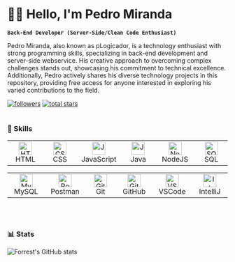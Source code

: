 # 👨‍💻 Hello, I'm Pedro Miranda

**`Back-End Developer (Server-Side/Clean Code Enthusiast)`**

Pedro Miranda, also known as pLogicador, is a technology enthusiast with strong programming skills, specializing in back-end development and server-side webservice. His creative approach to overcoming complex challenges stands out, showcasing his commitment to technical excellence. Additionally, Pedro actively shares his diverse technology projects in this repository, providing free access for anyone interested in exploring his varied contributions to the field.


<p align="left">
      <a href="https://github.com/pLogicador?tab=followers">
         <img alt="followers" title="Follow me on Github" src="https://custom-icon-badges.demolab.com/github/followers/pLogicador?color=purple&labelColor=gray&style=for-the-badge&logo=person-add&label=Follow&logoColor=violet"/></a>
      <a href="https://github.com/pLogicador?tab=repositories&sort=stargazers">
         <img alt="total stars" title="Total stars on GitHub" src="https://custom-icon-badges.demolab.com/github/stars/pLogicador?color=khaki&style=for-the-badge&labelColor=darkslateblue&logo=star"/></a>
</p>

#

### 🚀 Skills
<table>
  <tr>
    <td align="center" width="96">
      <img alt="HTML" width="30px" src="https://cdn.jsdelivr.net/gh/devicons/devicon/icons/html5/html5-plain.svg" />
      <br>HTML
    </td>
    <td align="center" width="96">
      <img alt="CSS" width="30px" src="https://cdn.jsdelivr.net/gh/devicons/devicon/icons/css3/css3-plain.svg" />
      <br>CSS
    </td>
    <td align="center" width="96">
      <img alt="JavaScript" width="30px" src="https://cdn.jsdelivr.net/gh/devicons/devicon/icons/javascript/javascript-plain.svg" />
      <br>JavaScript
    </td>
    <td align="center" width="96">
      <img alt="Java" width="30px" src="https://cdn.jsdelivr.net/gh/devicons/devicon/icons/java/java-original.svg" />
      <br>Java
    </td>
      <td align="center" width="96">
      <img alt="NodeJS" width="30px" src="https://cdn.jsdelivr.net/gh/devicons/devicon/icons/nodejs/nodejs-original.svg" />
      <br>NodeJS
    </td>
    <td align="center" width="96">
      <img alt="SQL" width="30px" src="https://cdn.jsdelivr.net/gh/devicons/devicon@latest/icons/azuresqldatabase/azuresqldatabase-original.svg" />
      <br>SQL
    </td>
  </tr>
</table>

<table>
  <tr>
     <td align="center" width="96">
      <img alt="MySQL" width="30px" src="https://cdn.jsdelivr.net/gh/devicons/devicon/icons/mysql/mysql-original.svg" />
      <br>MySQL
    </td>
      <td align="center" width="96">
      <img alt="Postman" width="30px" src="https://cdn.jsdelivr.net/gh/devicons/devicon/icons/postman/postman-original.svg" />
      <br>Postman
    </td>
    <td align="center" width="96">
      <img alt="Git" width="30px" src="https://cdn.jsdelivr.net/gh/devicons/devicon/icons/git/git-original.svg" />
      <br>Git
    </td>
    <td align="center" width="96">
      <img alt="GitHub" width="30px" src="https://cdn.jsdelivr.net/gh/devicons/devicon/icons/github/github-original.svg" />
      <br>GitHub
    </td>
    <td align="center" width="96">
      <img alt="VSCode" width="30px" src="https://cdn.jsdelivr.net/gh/devicons/devicon/icons/vscode/vscode-original.svg" />
      <br>VSCode
    </td>
    <td align="center" width="96">
      <img alt="IntelliJ" width="30px" src="https://cdn.jsdelivr.net/gh/devicons/devicon/icons/intellij/intellij-original.svg" />
      <br>IntelliJ
    </td>
  </tr>
</table>


<br />

#

### 📊 Stats
![Forrest's GitHub stats](https://github-readme-stats.vercel.app/api?username=pLogicador&show_icons=true&theme=tokyonight)

